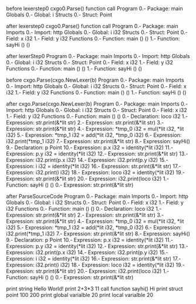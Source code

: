 before lexerstep0 cxgo0.Parse() function call 
Program
0.- Package: main
	Globals
		0.- Global: i 
	Structs
		0.- Struct: Point

after lexerstep0 cxgo0.Parse() function call 
Program
0.- Package: main
	Imports
		0.- Import: http
	Globals
		0.- Global: i i32
	Structs
		0.- Struct: Point
			0.- Field: x i32
			1.- Field: y i32
	Functions
		0.- Function: main () ()
		1.- Function: sayHi () ()

after lexerStep0
Program
0.- Package: main
	Imports
		0.- Import: http
	Globals
		0.- Global: i i32
	Structs
		0.- Struct: Point
			0.- Field: x i32
			1.- Field: y i32
	Functions
		0.- Function: main () ()
		1.- Function: sayHi () ()

before cxgo.Parse(cxgo.NewLexer(b) 
Program
0.- Package: main
	Imports
		0.- Import: http
	Globals
		0.- Global: i i32
	Structs
		0.- Struct: Point
			0.- Field: x i32
			1.- Field: y i32
	Functions
		0.- Function: main () ()
		1.- Function: sayHi () ()

after cxgo.Parse(cxgo.NewLexer(b) 
Program
0.- Package: main
	Imports
		0.- Import: http
	Globals
		0.- Global: i i32
	Structs
		0.- Struct: Point
			0.- Field: x i32
			1.- Field: y i32
	Functions
		0.- Function: main () ()
			0.- Declaration: loco i32
			1.- Expression: str.print(&*lit str)
			2.- Expression: str.print(&*lit str)
			3.- Expression: str.print(&*lit str)
			4.- Expression: *tmp_0 i32 = mul(*lit i32, *lit i32)
			5.- Expression: *tmp_1 i32 = add(*lit i32, *tmp_0 i32)
			6.- Expression: i32.print(*tmp_1 i32)
			7.- Expression: str.print(&*lit str)
			8.- Expression: sayHi()
			9.- Declaration: p Point
			10.- Expression: p.x i32 = identity(*lit i32)
			11.- Expression: p.y i32 = identity(*lit i32)
			12.- Expression: str.print(&*lit str)
			13.- Expression: i32.print(p.x i32)
			14.- Expression: i32.print(p.y i32)
			15.- Expression: i i32 = identity(*lit i32)
			16.- Expression: str.print(&*lit str)
			17.- Expression: i32.print(i i32)
			18.- Expression: loco i32 = identity(*lit i32)
			19.- Expression: str.print(&*lit str)
			20.- Expression: i32.print(loco i32)
		1.- Function: sayHi () ()
			0.- Expression: str.print(&*lit str)

after ParseSourceCode
Program
0.- Package: main
	Imports
		0.- Import: http
	Globals
		0.- Global: i i32
	Structs
		0.- Struct: Point
			0.- Field: x i32
			1.- Field: y i32
	Functions
		0.- Function: main () ()
			0.- Declaration: loco i32
			1.- Expression: str.print(&*lit str)
			2.- Expression: str.print(&*lit str)
			3.- Expression: str.print(&*lit str)
			4.- Expression: *tmp_0 i32 = mul(*lit i32, *lit i32)
			5.- Expression: *tmp_1 i32 = add(*lit i32, *tmp_0 i32)
			6.- Expression: i32.print(*tmp_1 i32)
			7.- Expression: str.print(&*lit str)
			8.- Expression: sayHi()
			9.- Declaration: p Point
			10.- Expression: p.x i32 = identity(*lit i32)
			11.- Expression: p.y i32 = identity(*lit i32)
			12.- Expression: str.print(&*lit str)
			13.- Expression: i32.print(p.x i32)
			14.- Expression: i32.print(p.y i32)
			15.- Expression: i i32 = identity(*lit i32)
			16.- Expression: str.print(&*lit str)
			17.- Expression: i32.print(i i32)
			18.- Expression: loco i32 = identity(*lit i32)
			19.- Expression: str.print(&*lit str)
			20.- Expression: i32.print(loco i32)
		1.- Function: sayHi () ()
			0.- Expression: str.print(&*lit str)

print string
Hello World!
print 2+3*3
11
call function sayhi()
Hi
print  struct point
100
200
print  global varialble
20
print  local varialble
20
